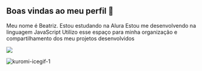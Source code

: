 ## Boas vindas ao meu perfil 💖
Meu nome é Beatriz.
Estou estudando na Alura
Estou me desenvolvendo na linguagem JavaScript
Utilizo esse espaço para minha organização e compartilhamento dos meu projetos desenvolvidos

![](link)


![kuromi-icegif-1](https://github.com/user-attachments/assets/69b7fe01-b130-46f7-a99d-0dadaacc0ca6)
